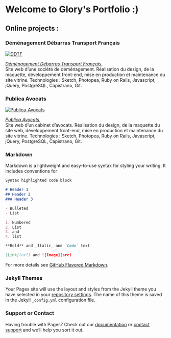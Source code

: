 # Welcome to Glory's Portfolio :)

## Online projects :

### Déménagement Débarras Transport Français


[![DDTF](https://user-images.githubusercontent.com/9435304/103358761-a81e6680-4ab6-11eb-8bdb-cd93987e4cfc.png)](https://www.demenagement-ddtf.com/)

_[Déménagement Débarras Transport Français](https://www.demenagement-ddtf.com/)_,  
Site web d’une société de déménagement. Réalisation du design, de la maquette, développement front-end, mise en production et maintenance du site vitrine.
Technologies :
Sketch, Photopea, Ruby on Rails, Javascript, jQuery, PostgreSQL, Capistrano, Git.

### Publica Avocats
[![Publica-Avocats](https://user-images.githubusercontent.com/9435304/103362862-04cf5080-4aba-11eb-8fc6-30da9d21d588.png)](https://www.publica-avocats.com/)

_[Publica Avocats](https://www.publica-avocats.com/)_,  
Site web d’un cabinet d’avocats.
Réalisation du design, de la maquette du site web, développement front-end, mise en production et maintenance du site vitrine.
Technologies :
Sketch, Photopea, Ruby on Rails, Javascript, jQuery, PostgreSQL, Capistrano, Git.


### Markdown

Markdown is a lightweight and easy-to-use syntax for styling your writing. It includes conventions for

```markdown
Syntax highlighted code block

# Header 1
## Header 2
### Header 3

- Bulleted
- List

1. Numbered
2. List
3. and
4. list

**Bold** and _Italic_ and `Code` text

[Link](url) and ![Image](src)
```

For more details see [GitHub Flavored Markdown](https://guides.github.com/features/mastering-markdown/).

### Jekyll Themes

Your Pages site will use the layout and styles from the Jekyll theme you have selected in your [repository settings](https://github.com/volubyliss/portfolio/settings). The name of this theme is saved in the Jekyll `_config.yml` configuration file.

### Support or Contact

Having trouble with Pages? Check out our [documentation](https://docs.github.com/categories/github-pages-basics/) or [contact support](https://github.com/contact) and we’ll help you sort it out.
